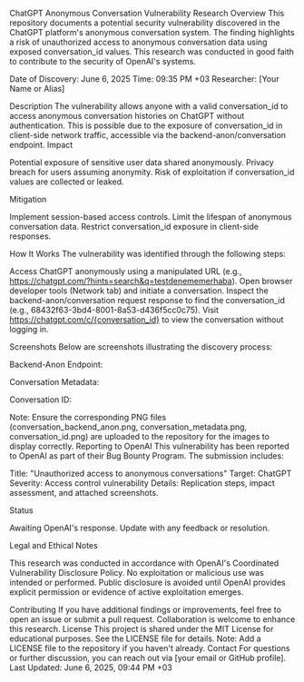 ChatGPT Anonymous Conversation Vulnerability Research
Overview
This repository documents a potential security vulnerability discovered in the ChatGPT platform's anonymous conversation system. The finding highlights a risk of unauthorized access to anonymous conversation data using exposed conversation_id values. This research was conducted in good faith to contribute to the security of OpenAI's systems.

Date of Discovery: June 6, 2025
Time: 09:35 PM +03
Researcher: [Your Name or Alias]

Description
The vulnerability allows anyone with a valid conversation_id to access anonymous conversation histories on ChatGPT without authentication. This is possible due to the exposure of conversation_id in client-side network traffic, accessible via the backend-anon/conversation endpoint.
Impact

Potential exposure of sensitive user data shared anonymously.
Privacy breach for users assuming anonymity.
Risk of exploitation if conversation_id values are collected or leaked.

Mitigation

Implement session-based access controls.
Limit the lifespan of anonymous conversation data.
Restrict conversation_id exposure in client-side responses.

How It Works
The vulnerability was identified through the following steps:

Access ChatGPT anonymously using a manipulated URL (e.g., https://chatgpt.com/?hints=search&q=testdenememerhaba).
Open browser developer tools (Network tab) and initiate a conversation.
Inspect the backend-anon/conversation request response to find the conversation_id (e.g., 68432f63-3bd4-8001-8a53-d436f5cc0c75).
Visit https://chatgpt.com/c/{conversation_id} to view the conversation without logging in.

Screenshots
Below are screenshots illustrating the discovery process:

Backend-Anon Endpoint:

Conversation Metadata:

Conversation ID:


Note: Ensure the corresponding PNG files (conversation_backend_anon.png, conversation_metadata.png, conversation_id.png) are uploaded to the repository for the images to display correctly.
Reporting to OpenAI
This vulnerability has been reported to OpenAI as part of their Bug Bounty Program. The submission includes:

Title: "Unauthorized access to anonymous conversations"
Target: ChatGPT
Severity: Access control vulnerability
Details: Replication steps, impact assessment, and attached screenshots.

Status

 Awaiting OpenAI's response.
 Update with any feedback or resolution.

Legal and Ethical Notes

This research was conducted in accordance with OpenAI's Coordinated Vulnerability Disclosure Policy.
No exploitation or malicious use was intended or performed.
Public disclosure is avoided until OpenAI provides explicit permission or evidence of active exploitation emerges.

Contributing
If you have additional findings or improvements, feel free to open an issue or submit a pull request. Collaboration is welcome to enhance this research.
License
This project is shared under the MIT License for educational purposes. See the LICENSE file for details.
Note: Add a LICENSE file to the repository if you haven't already.
Contact
For questions or further discussion, you can reach out via [your email or GitHub profile].
Last Updated: June 6, 2025, 09:44 PM +03
